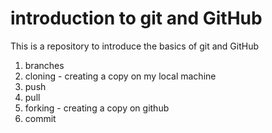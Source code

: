 # introduction to git and GitHub

This is a repository to introduce the basics of git and GitHub
1. branches
2. cloning - creating a copy on my local machine
3. push
4. pull
5. forking - creating a copy on github
6. commit


